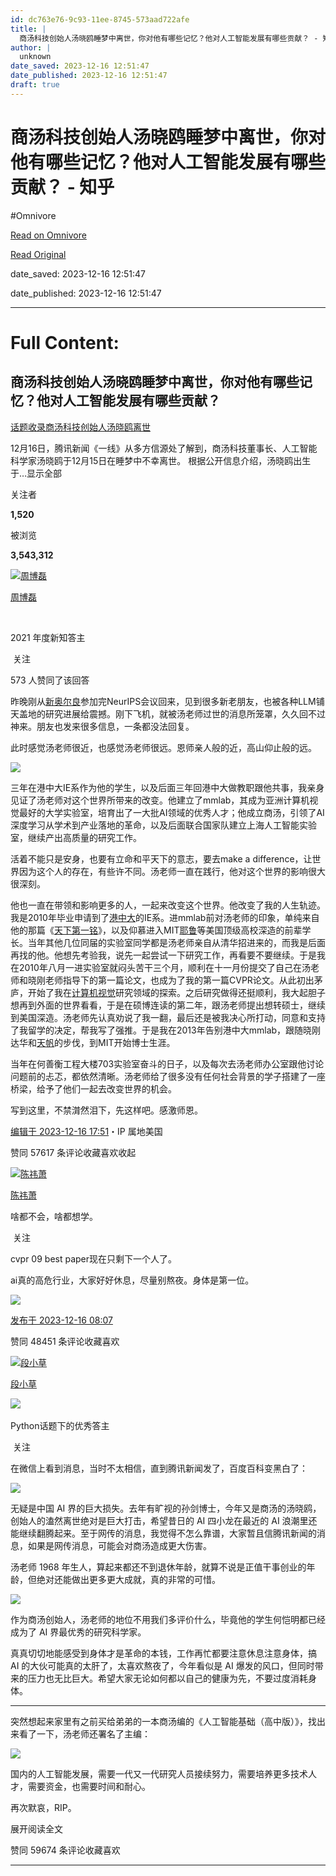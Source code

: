 ```yaml
---
id: dc763e76-9c93-11ee-8745-573aad722afe
title: |
  商汤科技创始人汤晓鸥睡梦中离世，你对他有哪些记忆？他对人工智能发展有哪些贡献？ - 知乎
author: |
  unknown
date_saved: 2023-12-16 12:51:47
date_published: 2023-12-16 12:51:47
draft: true
---
```


# 商汤科技创始人汤晓鸥睡梦中离世，你对他有哪些记忆？他对人工智能发展有哪些贡献？ - 知乎
#Omnivore

[Read on Omnivore](https://omnivore.app/me/-18c7602afae)

[Read Original](https://www.zhihu.com/question/635189787/answer/3328345985)

date_saved: 2023-12-16 12:51:47

date_published: 2023-12-16 12:51:47

--- 

# Full Content: 

## 商汤科技创始人汤晓鸥睡梦中离世，你对他有哪些记忆？他对人工智能发展有哪些贡献？

[话题收录商汤科技创始人汤晓鸥离世](https://www.zhihu.com/topic/29070644)

12月16日，腾讯新闻《一线》从多方信源处了解到，商汤科技董事长、人工智能科学家汤晓鸥于12月15日在睡梦中不幸离世。 根据公开信息介绍，汤晓鸥出生于…显示全部 ​

关注者

**1,520**

被浏览

**3,543,312**

[![周博磊](https://proxy-prod.omnivore-image-cache.app/0x0,srfZCxvRFJ6Blc7wbvaATTsVfajkpHT_q83Vtw_FkWRc/https://picx.zhimg.com/v2-e13ec90ee1633e121882aa3f2954c07c_l.jpg?source=2c26e567)](https://www.zhihu.com/people/zhou-bo-lei)

[周博磊](https://www.zhihu.com/people/zhou-bo-lei)

[​](https://www.zhihu.com/question/510340037)

2021 年度新知答主

​ 关注

573 人赞同了该回答

昨晚刚从[新奥尔良](https://www.zhihu.com/search?q=%E6%96%B0%E5%A5%A5%E5%B0%94%E8%89%AF&search%5Fsource=Entity&hybrid%5Fsearch%5Fsource=Entity&hybrid%5Fsearch%5Fextra=%7B%22sourceType%22%3A%22answer%22%2C%22sourceId%22%3A3328345985%7D)参加完NeurIPS会议回来，见到很多新老朋友，也被各种LLM铺天盖地的研究进展给震撼。刚下飞机，就被汤老师过世的消息所笼罩，久久回不过神来。朋友也发来很多信息，一条都没法回复。

此时感觉汤老师很近，也感觉汤老师很远。恩师亲人般的近，高山仰止般的远。

![](https://proxy-prod.omnivore-image-cache.app/1600x1066,sXphJumbi2MvMJkBiqCV5OR_FMCQg78VxjTzne97eT4s/https://picx.zhimg.com/50/v2-f3e04a4e58d9598d9fa8c2cf51878ead_720w.jpg?source=2c26e567)

三年在港中大IE系作为他的学生，以及后面三年回港中大做教职跟他共事，我亲身见证了汤老师对这个世界所带来的改变。他建立了mmlab，其成为亚洲计算机视觉最好的大学实验室，培育出了一大批AI领域的优秀人才；他成立商汤，引领了AI深度学习从学术到产业落地的革命，以及后面联合国家队建立上海人工智能实验室，继续产出高质量的研究工作。

活着不能只是安身，也要有立命和平天下的意志，要去make a difference，让世界因为这个人的存在，有些许不同。汤老师一直在践行，他对这个世界的影响很大很深刻。

他也一直在带领和影响更多的人，一起来改变这个世界。他改变了我的人生轨迹。我是2010年毕业申请到了[港中大](https://www.zhihu.com/search?q=%E6%B8%AF%E4%B8%AD%E5%A4%A7&search%5Fsource=Entity&hybrid%5Fsearch%5Fsource=Entity&hybrid%5Fsearch%5Fextra=%7B%22sourceType%22%3A%22answer%22%2C%22sourceId%22%3A3328345985%7D)的IE系。进mmlab前对汤老师的印象，单纯来自他的那篇《[天下第一铭](https://www.zhihu.com/search?q=%E5%A4%A9%E4%B8%8B%E7%AC%AC%E4%B8%80%E9%93%AD&search%5Fsource=Entity&hybrid%5Fsearch%5Fsource=Entity&hybrid%5Fsearch%5Fextra=%7B%22sourceType%22%3A%22answer%22%2C%22sourceId%22%3A3328345985%7D)》，以及仰慕进入MIT[耶鲁](https://www.zhihu.com/search?q=%E8%80%B6%E9%B2%81&search%5Fsource=Entity&hybrid%5Fsearch%5Fsource=Entity&hybrid%5Fsearch%5Fextra=%7B%22sourceType%22%3A%22answer%22%2C%22sourceId%22%3A3328345985%7D)等美国顶级高校深造的前辈学长。当年其他几位同届的实验室同学都是汤老师亲自从清华招进来的，而我是后面再找的他。他想先考验我，说先一起尝试一下研究工作，再看要不要继续。于是我在2010年八月一进实验室就闷头苦干三个月，顺利在十一月份提交了自己在汤老师和晓刚老师指导下的第一篇论文，也成为了我的第一篇CVPR论文。从此初出茅庐，开始了我在[计算机视觉](https://www.zhihu.com/search?q=%E8%AE%A1%E7%AE%97%E6%9C%BA%E8%A7%86%E8%A7%89&search%5Fsource=Entity&hybrid%5Fsearch%5Fsource=Entity&hybrid%5Fsearch%5Fextra=%7B%22sourceType%22%3A%22answer%22%2C%22sourceId%22%3A3328345985%7D)研究领域的探索。之后研究做得还挺顺利，我大起胆子想再到外面的世界看看，于是在硕博连读的第二年，跟汤老师提出想转硕士，继续到美国深造。汤老师先认真劝说了我一翻，最后还是被我决心所打动，同意和支持了我留学的决定，帮我写了强推。于是我在2013年告别港中大mmlab，跟随晓刚达华和[天帆](https://www.zhihu.com/search?q=%E5%A4%A9%E5%B8%86&search%5Fsource=Entity&hybrid%5Fsearch%5Fsource=Entity&hybrid%5Fsearch%5Fextra=%7B%22sourceType%22%3A%22answer%22%2C%22sourceId%22%3A3328345985%7D)的步伐，到MIT开始博士生涯。

当年在何善衡工程大楼703实验室奋斗的日子，以及每次去汤老师办公室跟他讨论问题前的忐忑，都依然清晰。汤老师给了很多没有任何社会背景的学子搭建了一座桥梁，给予了他们一起去改变世界的机会。

写到这里，不禁潸然泪下，先这样吧。感激师恩。

[编辑于 2023-12-16 17:51](https://www.zhihu.com/question/635189787/answer/3328345985)・IP 属地美国

​赞同 576​​17 条评论​收藏​喜欢收起​

[![陈祎萧](https://proxy-prod.omnivore-image-cache.app/0x0,sUzIBaxs2um0cNTXOy1o-e6LLZ-eBxAb1I-R9MqiMhzk/https://picx.zhimg.com/v2-1b3f9c722e9d61542301d97423fbe9df_l.jpg?source=1def8aca)](https://www.zhihu.com/people/chen-yi-xiao-53-12)

[陈祎萧](https://www.zhihu.com/people/chen-yi-xiao-53-12)

啥都不会，啥都想学。

​ 关注

cvpr 09 best paper现在只剩下一个人了。

ai真的高危行业，大家好好休息，尽量别熬夜。身体是第一位。

![](https://proxy-prod.omnivore-image-cache.app/2532x1170,s5S4Iy9upIK6XtNeZzZHX0ZT8uxCUftuaD7bZpT1fIi0/https://picx.zhimg.com/50/v2-350a7d96f9d92cdfb2abcdc35f858a7d_720w.jpg?source=1def8aca)

[发布于 2023-12-16 08:07](https://www.zhihu.com/question/635189787/answer/3327863944)

​赞同 484​​51 条评论​收藏​喜欢

[![段小草](https://proxy-prod.omnivore-image-cache.app/0x0,siDfNWZ02SlqepSN4vsId8ecgGyVtqydb7Hhwon2NoVQ/https://picx.zhimg.com/6cc78144fed4969434ee35c1f5b0344f_l.jpg?source=1def8aca)](https://www.zhihu.com/people/loveQt)

[段小草](https://www.zhihu.com/people/loveQt)

[​](https://www.zhihu.com/question/48509984)​![](https://proxy-prod.omnivore-image-cache.app/0x0,sKBtfFYtK0ROqGdvN0zCp5BhZ6pS4CW6jvNAosyO8byE/https://pica.zhimg.com/v2-4812630bc27d642f7cafcd6cdeca3d7a.jpg?source=88ceefae)

Python话题下的优秀答主

​ 关注

在微信上看到消息，当时不太相信，直到腾讯新闻发了，百度百科变黑白了：

![](https://proxy-prod.omnivore-image-cache.app/2238x948,s51Wy3FkjphBPo3Suf3ZqVtqKlCBUDDpSP6nYxspr_eE/https://picx.zhimg.com/50/v2-02fc054f79a64945d4bc1454101a72d8_720w.jpg?source=1def8aca)

无疑是中国 AI 界的巨大损失。去年有旷视的孙剑博士，今年又是商汤的汤晓鸥，创始人的溘然离世绝对是巨大打击，希望昔日的 AI 四小龙在最近的 AI 浪潮里还能继续翻腾起来。至于网传的消息，我觉得不怎么靠谱，大家暂且信腾讯新闻的消息，如果是网传消息，可能会对商汤造成更大伤害。

汤老师 1968 年生人，算起来都还不到退休年龄，就算不说是正值干事创业的年龄，但绝对还能做出更多更大成就，真的非常的可惜。

![](https://proxy-prod.omnivore-image-cache.app/2448x0,s46y9ojWClIHokl5ZWjMPWPnPNNFZ3XsGS-WrSclvbQs/https://pic1.zhimg.com/50/v2-5f06e5a7b13098dd7247c248fffd6e1b_720w.jpg?source=1def8aca)

作为商汤创始人，汤老师的地位不用我们多评价什么，毕竟他的学生何恺明都已经成为了 AI 界最优秀的研究科学家。

真真切切地能感受到身体才是革命的本钱，工作再忙都要注意休息注意身体，搞 AI 的大伙可能真的太肝了，太喜欢熬夜了，今年看似是 AI 爆发的风口，但同时带来的压力也无比巨大。希望大家无论如何都以自己的健康为先，不要过度消耗身体。

---

突然想起来家里有之前买给弟弟的一本商汤编的《人工智能基础（高中版）》，找出来看了一下，汤老师还署名了主编：

![](https://proxy-prod.omnivore-image-cache.app/1266x0,sZ0clZHqozgRSf5jKxIglX23vloJQWeZZx9DeQgwArkE/https://pic1.zhimg.com/50/v2-535ed4bb01c173b27ab9205201e31c90_720w.jpg?source=1def8aca)

国内的人工智能发展，需要一代又一代研究人员接续努力，需要培养更多技术人才，需要资金，也需要时间和耐心。

再次默哀，RIP。

展开阅读全文​

​赞同 596​​74 条评论​收藏​喜欢

---

